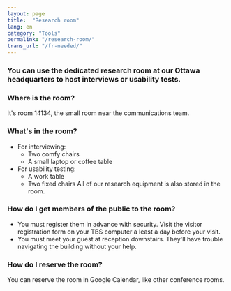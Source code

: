```yaml
---
layout: page
title:  "Research room"
lang: en
category: "Tools"
permalink: "/research-room/"
trans_url: "/fr-needed/"
---
```


### You can use the dedicated research room at our Ottawa headquarters to host interviews or usability tests.

### Where is the room?
It's room 14134, the small room near the communications team.

### What's in the room?
- For interviewing:
	- Two comfy chairs
	- A small laptop or coffee table
- For usability testing:
	- A work table
	- Two fixed chairs
All of our research equipment is also stored in the room.

### How do I get members of the public to the room?
- You must register them in advance with security. Visit the visitor registration form on your TBS computer a least a day before your visit.
- You must meet your guest at reception downstairs. They'll have trouble navigating the building without your help.

### How do I reserve the room?
You can reserve the room in Google Calendar, like other conference rooms.


